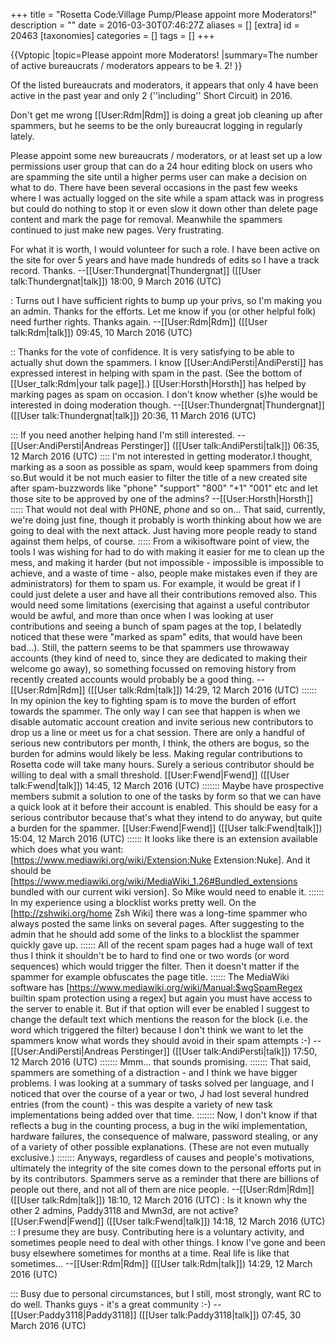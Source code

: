 +++
title = "Rosetta Code:Village Pump/Please appoint more Moderators!"
description = ""
date = 2016-03-30T07:46:27Z
aliases = []
[extra]
id = 20463
[taxonomies]
categories = []
tags = []
+++

{{Vptopic
|topic=Please appoint more Moderators!
|summary=The number of active bureaucrats / moderators appears to be <s>1</s>. 2!
}}

Of the listed bureaucrats and moderators, it appears that only 4 have been active in the past year and only 2 (''including'' Short Circuit) in 2016.

Don't get me wrong [[User:Rdm|Rdm]] is doing a great job cleaning up after spammers, but he seems to be the only bureaucrat logging in regularly lately.

Please appoint some new bureaucrats / moderators, or at least set up a low permissions user group that can do a 24 hour editing block on users who are spamming the site until a higher perms user can make a decision on what to do. There have been several occasions in the past few weeks where I was actually logged on the site while a spam attack was in progress but could do nothing to stop it or even slow it down other than delete page content and mark the page for removal. Meanwhile the spammers continued to just make new pages. Very frustrating.

For what it is worth, I would volunteer for such a role. I have been active on the site for over 5 years and have made hundreds of edits so I have a track record. Thanks. --[[User:Thundergnat|Thundergnat]] ([[User talk:Thundergnat|talk]]) 18:00, 9 March 2016 (UTC)

: Turns out I have sufficient rights to bump up your privs, so I'm making you an admin. Thanks for the efforts. Let me know if you (or other helpful folk) need further rights. Thanks again. --[[User:Rdm|Rdm]] ([[User talk:Rdm|talk]]) 09:45, 10 March 2016 (UTC)

:: Thanks for the vote of confidence. It is very satisfying to be able to actually shut down the spammers. I know [[User:AndiPersti|AndiPersti]] has expressed interest in helping with spam in the past. (See the bottom of [[User_talk:Rdm|your talk page]].) [[User:Horsth|Horsth]] has helped by marking pages as spam on occasion. I don't know whether (s)he would be interested in doing moderation though. --[[User:Thundergnat|Thundergnat]] ([[User talk:Thundergnat|talk]]) 20:36, 11 March 2016 (UTC)

::: If you need another helping hand I'm still interested. --[[User:AndiPersti|Andreas Perstinger]] ([[User talk:AndiPersti|talk]]) 06:35, 12 March 2016 (UTC)
:::: I'm not interested in getting moderator.I thought, marking as a soon as possible as spam, would keep spammers from doing so.But would it be not much easier to filter the title of a new created site after spam-buzzwords like "phone" "support" "800" "+1" "001" etc and let those site to be approved by one of the admins?  --[[User:Horsth|Horsth]]
::::: That would not deal with PH0NE, *p*h*o*n*e* and so on... That said, currently, we're doing just fine, though it probably is worth thinking about how we are going to deal with the next attack. Just having more people ready to stand against them helps, of course. 
::::: From a wikisoftware point of view, the tools I was wishing for had to do with making it easier for me to clean up the mess, and making it harder (but not impossible - impossible is impossible to achieve, and a waste of time - also, people make mistakes even if they are administrators) for them to spam us. For example, it would be great if I could just delete a user and have all their contributions removed also. This would need some limitations (exercising that against a useful contributor would be awful, and more than once when I was looking at user contributions and seeing a bunch of spam pages at the top, I belatedly noticed that these were "marked as spam" edits, that would have been bad...). Still, the pattern seems to be that spammers use throwaway accounts (they kind of need to, since they are dedicated to making their welcome go away), so something focussed on removing history from recently created accounts would probably be a good thing. --[[User:Rdm|Rdm]] ([[User talk:Rdm|talk]]) 14:29, 12 March 2016 (UTC)
:::::: In my opinion the key to fighting spam is to move the burden of effort towards the spammer. The only way I can see that happen is when we disable automatic account creation and invite serious new contributors to drop us a line or meet us for a chat session. There are only a handful of serious new contributors per month, I think, the others are bogus, so the burden for admins would likely be less. Making regular contributions to Rosetta code will take many hours. Surely a serious contributor should be willing to deal with a small threshold. [[User:Fwend|Fwend]] ([[User talk:Fwend|talk]]) 14:45, 12 March 2016 (UTC)
::::::: Maybe have prospective members submit a solution to one of the tasks by form so that we can have a quick look at it before their account is enabled. This should be easy for a serious contributor because that's what they intend to do anyway, but quite a burden for the spammer. [[User:Fwend|Fwend]] ([[User talk:Fwend|talk]]) 15:04, 12 March 2016 (UTC)
:::::: It looks like there is an extension available which does what you want: [https://www.mediawiki.org/wiki/Extension:Nuke Extension:Nuke]. And it should be [https://www.mediawiki.org/wiki/MediaWiki_1.26#Bundled_extensions bundled with our current wiki version]. So Mike would need to enable it.
:::::: In my experience using a blocklist works pretty well. On the [http://zshwiki.org/home Zsh Wiki] there was a long-time spammer who always posted the same links on several pages. After suggesting to the admin that he should add some of the links to a blocklist the spammer quickly gave up.
:::::: All of the recent spam pages had a huge wall of text thus I think it shouldn't be to hard to find one or two words (or word sequences) which would trigger the filter. Then it doesn't matter if the spammer for example obfuscates the page title.
:::::: The MediaWiki software has [https://www.mediawiki.org/wiki/Manual:$wgSpamRegex builtin spam protection using a regex] but again you must have access to the server to enable it. But if that option will ever be enabled I suggest to change the default text which mentions the reason for the block (i.e. the word which triggered the filter) because I don't think we want to let the spammers know what words they should avoid in their spam attempts :-) --[[User:AndiPersti|Andreas Perstinger]] ([[User talk:AndiPersti|talk]]) 17:50, 12 March 2016 (UTC)
::::::: Mmm... that sounds promising.
::::::: That said, spammers are something of a distraction - and I think we have bigger problems. I was looking at a summary of tasks solved per language, and I noticed that over the course of a year or two, J had lost several hundred entries (from the count) - this was despite a variety of new task implementations being added over that time.
::::::: Now, I don't know if that reflects a bug in the counting process, a bug in the wiki implementation, hardware failures, the consequence of malware, password stealing, or any of a variety of other possible explanations. (These are not even mutually exclusive.)
::::::: Anyways, regardless of causes and people's motivations, ultimately the integrity of the site comes down to the personal efforts put in by its contributors. Spammers serve as a reminder that there are billions of people out there, and not all of them are nice people. --[[User:Rdm|Rdm]] ([[User talk:Rdm|talk]]) 18:10, 12 March 2016 (UTC)
: Is it known why the other 2 admins, Paddy3118 and Mwn3d, are not active? [[User:Fwend|Fwend]] ([[User talk:Fwend|talk]]) 14:18, 12 March 2016 (UTC)
:: I presume they are busy. Contributing here is a voluntary activity, and sometimes people need to deal with other things. I know I've gone and been busy elsewhere sometimes for months at a time. Real life is like that sometimes... --[[User:Rdm|Rdm]] ([[User talk:Rdm|talk]]) 14:29, 12 March 2016 (UTC)

::: Busy due to personal circumstances, but I still, most strongly, want RC to do well. Thanks guys - it's a great community :-)
 --[[User:Paddy3118|Paddy3118]] ([[User talk:Paddy3118|talk]]) 07:45, 30 March 2016 (UTC)
